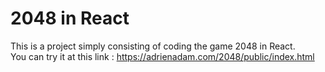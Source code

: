 # 2048 in React


This is a project simply consisting of coding the game 2048 in React. \
You can try it at this link : https://adrienadam.com/2048/public/index.html
